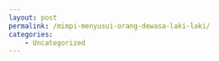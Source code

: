 ```yaml
---
layout: post
permalink: /mimpi-menyusui-orang-dewasa-laki-laki/
categories:
    - Uncategorized
---
```


